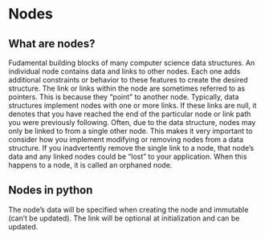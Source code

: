 # Nodes
## What are nodes?
Fudamental building blocks of many computer science data structures.
An individual node contains data and links to other nodes. Each one adds additional constraints or behavior to these features to create the desired structure. 
The link or links within the node are sometimes referred to as pointers. This is because they “point” to another node.
Typically, data structures implement nodes with one or more links. If these links are null, it denotes that you have reached the end of the particular node or link path you were previously following.
Often, due to the data structure, nodes may only be linked to from a single other node. This makes it very important to consider how you implement modifying or removing nodes from a data structure.
If you inadvertently remove the single link to a node, that node’s data and any linked nodes could be “lost” to your application. When this happens to a node, it is called an orphaned node.
## Nodes in python
The node’s data will be specified when creating the node and immutable (can’t be updated). The link will be optional at initialization and can be updated.



  

  
